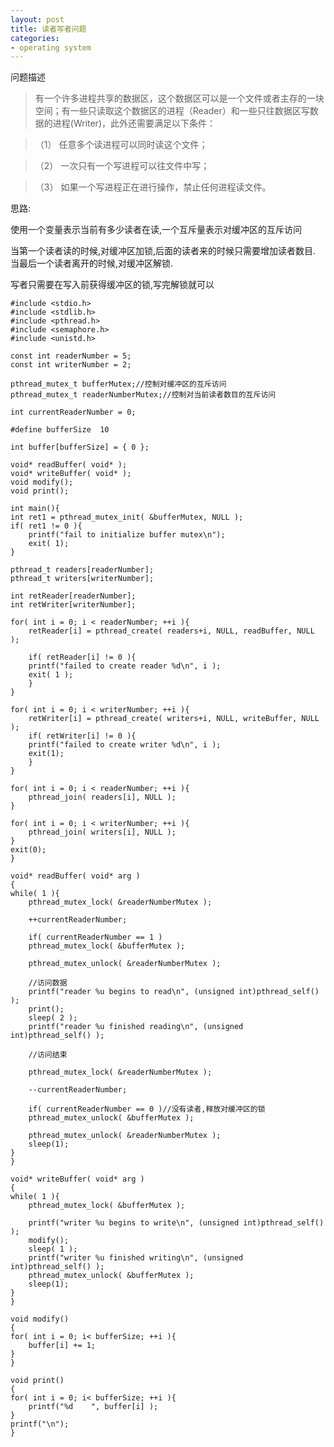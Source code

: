 ```yaml
---
layout: post 
title: 读者写者问题
categories:
- operating system 
---
```


问题描述

> 有一个许多进程共享的数据区，这个数据区可以是一个文件或者主存的一块空间；有一些只读取这个数据区的进程（Reader）和一些只往数据区写数据的进程(Writer)，此外还需要满足以下条件：

> （1） 任意多个读进程可以同时读这个文件；

> （2） 一次只有一个写进程可以往文件中写；

> （3） 如果一个写进程正在进行操作，禁止任何进程读文件。

思路:

使用一个变量表示当前有多少读者在读,一个互斥量表示对缓冲区的互斥访问

当第一个读者读的时候,对缓冲区加锁,后面的读者来的时候只需要增加读者数目.
当最后一个读者离开的时候,对缓冲区解锁.

写者只需要在写入前获得缓冲区的锁,写完解锁就可以


    #include <stdio.h>
    #include <stdlib.h>
    #include <pthread.h>
    #include <semaphore.h>
    #include <unistd.h>

    const int readerNumber = 5;
    const int writerNumber = 2;

    pthread_mutex_t bufferMutex;//控制对缓冲区的互斥访问
    pthread_mutex_t readerNumberMutex;//控制对当前读者数目的互斥访问

    int currentReaderNumber = 0;

    #define bufferSize  10

    int buffer[bufferSize] = { 0 };

    void* readBuffer( void* );
    void* writeBuffer( void* );
    void modify();
    void print();

    int main(){
	int ret1 = pthread_mutex_init( &bufferMutex, NULL );
	if( ret1 != 0 ){
	    printf("fail to initialize buffer mutex\n");
	    exit( 1);
	}

	pthread_t readers[readerNumber];
	pthread_t writers[writerNumber];

	int retReader[readerNumber];
	int retWriter[writerNumber];

	for( int i = 0; i < readerNumber; ++i ){
	    retReader[i] = pthread_create( readers+i, NULL, readBuffer, NULL );

	    if( retReader[i] != 0 ){
		printf("failed to create reader %d\n", i );
		exit( 1 );
	    }
	}

	for( int i = 0; i < writerNumber; ++i ){
	    retWriter[i] = pthread_create( writers+i, NULL, writeBuffer, NULL );
	    if( retWriter[i] != 0 ){
		printf("failed to create writer %d\n", i );
		exit(1);
	    }
	}

	for( int i = 0; i < readerNumber; ++i ){
	    pthread_join( readers[i], NULL );
	}

	for( int i = 0; i < writerNumber; ++i ){
	    pthread_join( writers[i], NULL );
	}
	exit(0);
    }

    void* readBuffer( void* arg )
    {
	while( 1 ){
	    pthread_mutex_lock( &readerNumberMutex );

	    ++currentReaderNumber;

	    if( currentReaderNumber == 1 )
		pthread_mutex_lock( &bufferMutex );

	    pthread_mutex_unlock( &readerNumberMutex );

	    //访问数据
		printf("reader %u begins to read\n", (unsigned int)pthread_self() );
		print();
		sleep( 2 );
		printf("reader %u finished reading\n", (unsigned int)pthread_self() );

	    //访问结束
	    
	    pthread_mutex_lock( &readerNumberMutex );

	    --currentReaderNumber;

	    if( currentReaderNumber == 0 )//没有读者,释放对缓冲区的锁
		pthread_mutex_unlock( &bufferMutex );

	    pthread_mutex_unlock( &readerNumberMutex );
	    sleep(1);
	}
    }

    void* writeBuffer( void* arg )
    {
	while( 1 ){
	    pthread_mutex_lock( &bufferMutex );

	    printf("writer %u begins to write\n", (unsigned int)pthread_self() );
	    modify();
	    sleep( 1 );
	    printf("writer %u finished writing\n", (unsigned int)pthread_self() );
	    pthread_mutex_unlock( &bufferMutex );
	    sleep(1);
	}
    }

    void modify()
    {
	for( int i = 0; i< bufferSize; ++i ){
	    buffer[i] += 1;
	}
    }

    void print()
    {
	for( int i = 0; i< bufferSize; ++i ){
	    printf("%d    ", buffer[i] );
	}
	printf("\n");
    }

